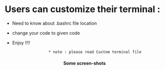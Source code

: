 # Users can customize their terminal :
* Need to know about .bashrc file location
* change your code to given code
* Enjoy !!!!





                      * note : please read Custom terminal file



#### <center>  Some screen-shots
<center>
<![]()>

